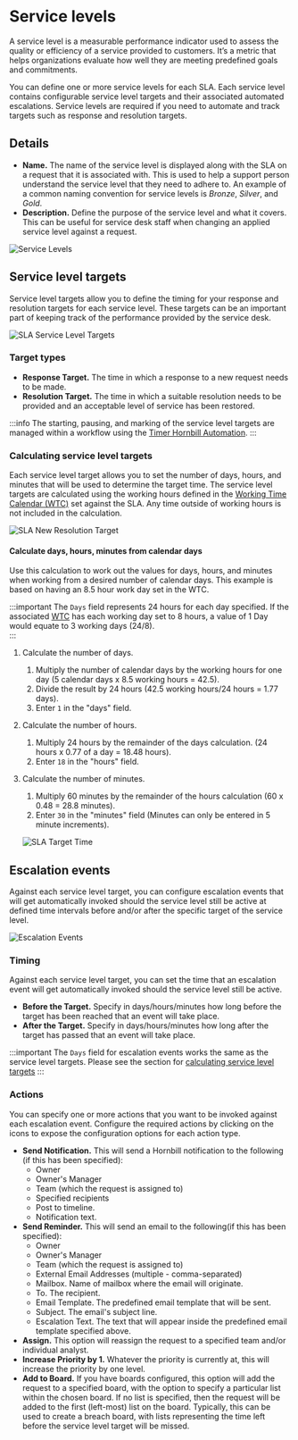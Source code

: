 # Service levels
A service level is a measurable performance indicator used to assess the quality or efficiency of a service provided to customers. It’s a metric that helps organizations evaluate how well they are meeting predefined goals and commitments.

You can define one or more service levels for each SLA. Each service level contains configurable service level targets and their associated automated escalations. Service levels are required if you need to automate and track targets such as response and resolution targets.

## Details
* **Name.** The name of the service level is displayed along with the SLA on a request that it is associated with. This is used to help a support person understand the service level that they need to adhere to. An example of a common naming convention for service levels is *Bronze*, *Silver*, and *Gold*.
* **Description.** Define the purpose of the service level and what it covers. This can be useful for service desk staff when changing an applied service level against a request.

![Service Levels](/_books/servicemanager-user-guide/images/sla-service-levels.png)

## Service level targets
Service level targets allow you to define the timing for your response and resolution targets for each service level. These targets can be an important part of keeping track of the performance provided by the service desk.

![SLA Service Level Targets](/_books/servicemanager-user-guide/images/sla-service-level-targets.png)

### Target types
* **Response Target.** The time in which a response to a new request needs to be made. 
* **Resolution Target.** The time in which a suitable resolution needs to be provided and an acceptable level of service has been restored.

:::info
The starting, pausing, and marking of the service level targets are managed within a workflow using the [Timer Hornbill Automation](/servicemanager-config/customize/workflows/timer-automation).
:::

### Calculating service level targets
Each service level target allows you to set the number of days, hours, and minutes that will be used to determine the target time.  The service level targets are calculated using the working hours defined in the [Working Time Calendar (WTC)](/servicemanager-user-guide/service-portfolio/service-level-agreements/overview#details) set against the SLA. Any time outside of working hours is not included in the calculation. 

![SLA New Resolution Target](/_books/servicemanager-user-guide/images/sla-new-resolution-target.png)

#### Calculate days, hours, minutes from calendar days
Use this calculation to work out the values for days, hours, and minutes when working from a desired number of calendar days. This example is based on having an 8.5 hour work day set in the WTC.

:::important
The `Days` field represents 24 hours for each day specified. If the associated [WTC](/esp-config/customize/working-time-calendars) has each working day set to 8 hours, a value of 1 Day would equate to 3 working days (24/8).   
:::

1. Calculate the number of days.
    1. Multiply the number of calendar days by the working hours for one day (5 calendar days x 8.5 working hours = 42.5).
    1. Divide the result by 24 hours (42.5 working hours/24 hours = 1.77 days).
    1. Enter `1` in the "days" field.
1. Calculate the number of hours.
    1. Multiply 24 hours by the remainder of the days calculation. (24 hours x 0.77 of a day = 18.48 hours).
    1. Enter `18` in the "hours" field.
1. Calculate the number of minutes.
    1. Multiply 60 minutes by the remainder of the hours calculation (60 x 0.48 = 28.8 minutes).
    1. Enter `30` in the "minutes" field (Minutes can only be entered in 5 minute increments).
 
    ![SLA Target Time](/_books/servicemanager-user-guide/images/sla-target-time.png)

## Escalation events
Against each service level target, you can configure escalation events that will get automatically invoked should the service level still be active at defined time intervals before and/or after the specific target of the service level.

![Escalation Events](/_books/servicemanager-user-guide/images/sla-escalation-events.png)

### Timing
Against each service level target, you can set the time that an escalation event will get automatically invoked should the service level still be active.
* **Before the Target.** Specify in days/hours/minutes how long before the target has been reached that an event will take place.
* **After the Target.** Specify in days/hours/minutes how long after the target has passed that an event will take place.

:::important
The `Days` field for escalation events works the same as the service level targets.  Please see the section for [calculating service level targets](/servicemanager-user-guide/service-portfolio/service-level-agreements/service-levels#calculating-service-level-targets) 
:::

### Actions
You can specify one or more actions that you want to be invoked against each escalation event. Configure the required actions by clicking on the icons to expose the configuration options for each action type.

* **Send Notification.** This will send a Hornbill notification to the following (if this has been specified):
    * Owner
    * Owner's Manager
    * Team (which the request is assigned to)
    * Specified recipients
    * Post to timeline.
    * Notification text.
* **Send Reminder.** This will send an email to the following(if this has been specified):
    * Owner
    * Owner's Manager
    * Team (which the request is assigned to)
    * External Email Addresses (multiple - comma-separated)
    * Mailbox. Name of mailbox where the email will originate.
    * To. The recipient.
    * Email Template. The predefined email template that will be sent.
    * Subject. The email's subject line.
    * Escalation Text. The text that will appear inside the predefined email template specified above.
* **Assign.** This option will reassign the request to a specified team and/or individual analyst.
* **Increase Priority by 1.** Whatever the priority is currently at, this will increase the priority by one level.
* **Add to Board.** If you have boards configured, this option will add the request to a specified board, with the option to specify a particular list within the chosen board. If no list is specified, then the request will be added to the first (left-most) list on the board. Typically, this can be used to create a breach board, with lists representing the time left before the service level target will be missed.

<!-- https://wiki.hornbill.com/index.php?title=Escalation_Actions -->